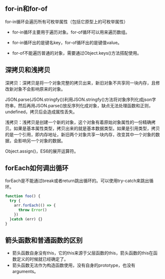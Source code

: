 ## for-in和for-of

for-in循环会遍历所有可枚举属性（包括它原型上的可枚举属性）

+ for-in循环主要用于遍历对象。for-of循环可以用来遍历数组。

+ for-in循环出的是键名key，for-of循环出的是键值value。
+ for-of不能遍历普通的对象，需要通过Object.keys()方法搭配使用。

## 深拷贝和浅拷贝

深拷贝：深拷贝是将一个对象完整的拷贝出来，新旧对象不共享同一块内存，且修改新对象不会影响原来的对象。

JSON.parse(JSON.stringfy())利用JSON.stringfy()方法将对象序列化成json字符串，然后再用JSON.parse()放反序列化成对象，缺点无法处理函数和正则，undefined，拷贝后会造成属性丢失。

浅拷贝：浅拷贝是创建一个新的对象，这个对象有着原始对象属性的一份精确拷贝。如果是基本属性类型，拷贝出来的就是基本数据类型。如果是引用类型，拷贝的是一个引用，即内存地址，新旧两个对象共享一块内存，改变其中一个对象的数据，会影响另一个对象的数据。

Object.assign()，ES6的展开运算符。

## forEach如何调出循环

forEach是不能通过break或者return跳出循环的。可以使用try-catch来跳出循环。

```javascript
function foo() {
  try {
    arr.forEach(() => {
      throw Error()
    })
  }catch (err) {}
}
```

## 箭头函数和普通函数的区别

+ 箭头函数自身没有this，它的this来源于父层函数的this，箭头函数的this在函数定义的时候就已经确定了。
+ 箭头函数无法作为构造函数使用，没有自身的prototype，也没有arguments。

